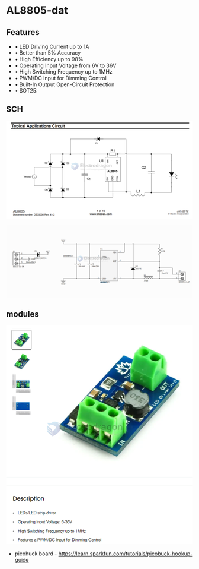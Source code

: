 
# AL8805-dat

## Features

- • LED Driving Current up to 1A
- • Better than 5% Accuracy
- • High Efficiency up to 98%
- • Operating Input Voltage from 6V to 36V
- • High Switching Frequency up to 1MHz
- • PWM/DC Input for Dimming Control
- • Built-In Output Open-Circuit Protection
- • SOT25: 



## SCH 

![](2024-10-11-16-24-58.png)




![](2024-10-11-16-25-35.png)

## modules 

![](2024-10-11-16-26-30.png)

- picohuck board - https://learn.sparkfun.com/tutorials/picobuck-hookup-guide



